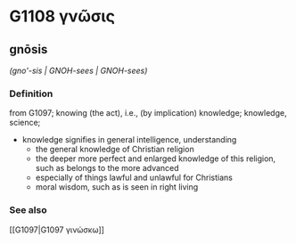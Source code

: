# G1108 γνῶσις

## gnōsis

_(gno'-sis | GNOH-sees | GNOH-sees)_

### Definition

from G1097; knowing (the act), i.e., (by implication) knowledge; knowledge, science; 

- knowledge signifies in general intelligence, understanding
  - the general knowledge of Christian religion
  - the deeper more perfect and enlarged knowledge of this religion, such as belongs to the more advanced
  - especially of things lawful and unlawful for Christians
  - moral wisdom, such as is seen in right living

### See also

[[G1097|G1097 γινώσκω]]

